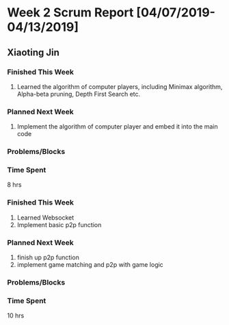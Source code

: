 # Week 2 Scrum Report [04/07/2019-04/13/2019]

## Xiaoting Jin

### Finished This Week
1. Learned the algorithm of computer players, including Minimax algorithm, Alpha-beta pruning, Depth First Search etc.
### Planned Next Week
1. Implement the algorithm of computer player and embed it into the main code
### Problems/Blocks


### Time Spent
8 hrs


### Finished This Week
1. Learned Websocket 
2. Implement basic p2p function  
### Planned Next Week
1. finish up p2p function 
2. implement game matching and p2p with game logic
### Problems/Blocks


### Time Spent
10 hrs
